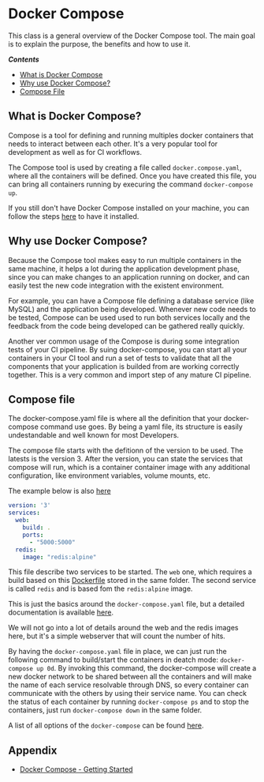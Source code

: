 # Docker Compose
This class is a general overview of the Docker Compose tool.
The main goal is to explain the purpose, the benefits and how to use it.

***Contents***
- [What is Docker Compose](#what-is-docker-compose)
- [Why use Docker Compose?](#why-use-docker-compose)
- [Compose File](#compose-file)


## What is Docker Compose?
Compose is a tool for defining and running multiples docker containers that needs to interact between each other. It's a very popular tool for development as well as for CI workflows.

The Compose tool is used by creating a file called `docker.compose.yaml`, where all the containers will be defined. Once you have created this file, you can bring all containers running by execuring the command `docker-compose up`.

If you still don't have Docker Compose installed on your machine, you can follow the steps [here](https://docs.docker.com/compose/install/) to have it installed. 

## Why use Docker Compose?
Because the Compose tool makes easy to run multiple containers in the same machine, it helps a lot during the application development phase, since you can make changes to an application running on docker, and can easily test the new code integration with the existent environment. 

For example, you can have a Compose file defining a database service (like MySQL) and the application being developed. Whenever new code needs to be tested, Compose can be used used to run both services locally and the feedback from the code being developed can be gathered really quickly.

Another ver common usage of the Compose is during some integration tests of your CI pipeline. By suing docker-compose, you can start all your containers in your CI tool and run a set of tests to validate that all the components that your application is builded from are working correctly together. This is a very common and import step of any mature CI pipeline.

## Compose file
The docker-compose.yaml file is where all the definition that your docker-compose command use goes. By being a yaml file, its structure is easily undestandable and well known for most Developers.

The compose file starts with the defitionn of the version to be used. The latests is the version 3. After the version, you can state the services that compose will run, which is a container container image with any additional configuration, like environment variables, volume mounts, etc.

The example below is also [here](artifacts/class/docker-compose.yaml)

```docker-file.yaml
version: '3'
services:
  web:
    build: .
    ports:
      - "5000:5000"
  redis:
    image: "redis:alpine"
```

This file describe two services to be started. The `web` one, which requires a build based on this [Dockerfile](artifacts/class/Dockerfile) stored in the same folder. The second service is called `redis` and is based fom the `redis:alpine` image.

This is just the basics around the `docker-compose.yaml` file, but a detailed documentation is available [here](https://docs.docker.com/compose/compose-file/).

We will not go into a lot of details around the web and the redis images here, but it's a simple webserver that will count the number of hits.

By having the `docker-compose.yaml` file in place, we can just run the following command to build/start the containers in deatch mode: `docker-compose up 0d`. By invoking this command, the docker-compose will create a new docker network to be shared between all the containers and will make the name of each service resolvable through DNS, so every container can communicate with the others by using their service name. You can check the status of each container by running `docker-compose ps` and to stop the containers, just run `docker-compose down` in the same folder.

A list of all options of the `docker-compose` can be found [here](https://docs.docker.com/compose/reference/).

## Appendix
- [Docker Compose - Getting Started](https://docs.docker.com/compose/gettingstarted/)
